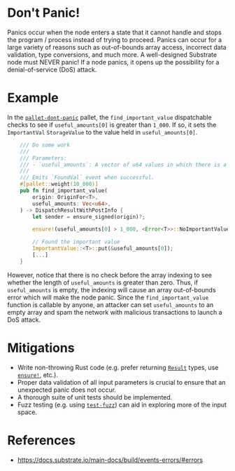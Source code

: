 # Don't Panic!

Panics occur when the node enters a state that it cannot handle and stops the program / process instead of trying to proceed. Panics can occur for a large variety of reasons such as out-of-bounds array access, incorrect data validation, type conversions, and much more. A well-designed Substrate node must NEVER panic! If a node panics, it opens up the possibility for a denial-of-service (DoS) attack.

# Example

In the [`pallet-dont-panic`](./pallet-dont-panic.rs) pallet, the `find_important_value` dispatchable checks to see if `useful_amounts[0]` is greater than `1_000`. If so, it sets the `ImportantVal` `StorageValue` to the value held in `useful_amounts[0]`.

```rust
    /// Do some work
    ///
    /// Parameters:
    /// - `useful_amounts`: A vector of u64 values in which there is a important value.
    ///
    /// Emits `FoundVal` event when successful.
    #[pallet::weight(10_000)]
    pub fn find_important_value(
        origin: OriginFor<T>,
        useful_amounts: Vec<u64>,
    ) -> DispatchResultWithPostInfo {
        let sender = ensure_signed(origin)?;

        ensure!(useful_amounts[0] > 1_000, <Error<T>>::NoImportantValueFound);

        // Found the important value
        ImportantValue::<T>::put(&useful_amounts[0]);
        [...]
    }
```

However, notice that there is no check before the array indexing to see whether the length of `useful_amounts` is greater than zero. Thus, if `useful_amounts` is empty, the indexing will cause an array out-of-bounds error which will make the node panic. Since the `find_important_value` function is callable by anyone, an attacker can set `useful_amounts` to an empty array and spam the network with malicious transactions to launch a DoS attack.

# Mitigations

- Write non-throwing Rust code (e.g. prefer returning [`Result`](https://paritytech.github.io/substrate/master/frame_support/dispatch/result/enum.Result.html) types, use [`ensure!`](https://paritytech.github.io/substrate/master/frame_support/macro.ensure.html), etc.).
- Proper data validation of all input parameters is crucial to ensure that an unexpected panic does not occur.
- A thorough suite of unit tests should be implemented.
- Fuzz testing (e.g. using [`test-fuzz`](https://github.com/trailofbits/test-fuzz)) can aid in exploring more of the input space.

# References

- https://docs.substrate.io/main-docs/build/events-errors/#errors
